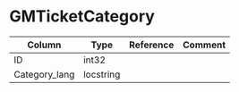 # GMTicketCategory

| Column | Type | Reference | Comment |
|--------|------|-----------|---------|
|ID|int32|||
|Category_lang|locstring|||
